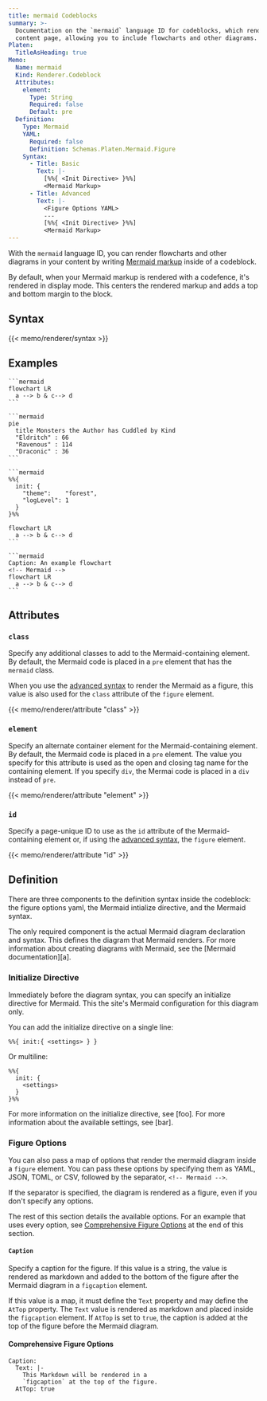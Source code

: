 ```yaml
---
title: mermaid Codeblocks
summary: >-
  Documentation on the `mermaid` language ID for codeblocks, which renders Mermaid markup on a
  content page, allowing you to include flowcharts and other diagrams.
Platen:
  TitleAsHeading: true
Memo:
  Name: mermaid
  Kind: Renderer.Codeblock
  Attributes:
    element:
      Type: String
      Required: false
      Default: pre
  Definition:
    Type: Mermaid
    YAML:
      Required: false
      Definition: Schemas.Platen.Mermaid.Figure
    Syntax:
      - Title: Basic
        Text: |-
          [%%{ <Init Directive> }%%]
          <Mermaid Markup>
      - Title: Advanced
        Text: |-
          <Figure Options YAML>
          ---
          [%%{ <Init Directive> }%%]
          <Mermaid Markup>
---
```


With the `mermaid` language ID, you can render flowcharts and other diagrams in your content
by writing [Mermaid markup][01] inside of a codeblock.

By default, when your Mermaid markup is rendered with a codefence, it's rendered in display mode.
This centers the rendered markup and adds a top and bottom margin to the block.

## Syntax

{{< memo/renderer/syntax >}}

## Examples

``````memo-example-renderer { title="Flowchart" }
```mermaid
flowchart LR
  a --> b & c--> d
```
``````

``````memo-example-renderer { title="Pie Chart" }
```mermaid
pie
  title Monsters the Author has Cuddled by Kind
  "Eldritch" : 66
  "Ravenous" : 114
  "Draconic" : 36
```
``````

``````memo-example-renderer { title="With Initialize Directive" }
```mermaid
%%{
  init: {
    "theme":    "forest",
    "logLevel": 1
  }
}%%

flowchart LR
  a --> b & c--> d
```
``````

``````memo-example-renderer { title="As Figure" }
```mermaid
Caption: An example flowchart
<!-- Mermaid -->
flowchart LR
  a --> b & c--> d
```
``````

## Attributes

### `class`

Specify any additional classes to add to the Mermaid-containing element. By default, the
Mermaid code is placed in a `pre` element that has the `mermaid` class.

When you use the [advanced syntax](#advanced) to render the Mermaid as a figure, this value is also
used for the `class` attribute of the `figure` element.

{{< memo/renderer/attribute "class" >}}

### `element`

Specify an alternate container element for the Mermaid-containing element. By default, the Mermaid
code is placed in a `pre` element. The value you specify for this attribute is used as the open and
closing tag name for the containing element. If you specify `div`, the Mermai code is placed in a
`div` instead of `pre`.

{{< memo/renderer/attribute "element" >}}

### `id`

Specify a page-unique ID to use as the `id` attribute of the Mermaid-containing element or, if using
the [advanced syntax](#advanced), the `figure` element.

{{< memo/renderer/attribute "id" >}}

## Definition

There are three components to the definition syntax inside the codeblock: the figure options yaml,
the Mermaid intialize directive, and the Mermaid syntax.

The only required component is the actual Mermaid diagram declaration and syntax. This defines the
diagram that Mermaid renders. For more information about creating diagrams with Mermaid, see the
[Mermaid documentation][a].

### Initialize Directive

Immediately before the diagram syntax, you can specify an initialize directive for Mermaid. This the
site's Mermaid configuration for this diagram only.

You can add the initialize directive on a single line:

```text
%%{ init:{ <settings> } }
```

Or multiline:

```text
%%{
  init: {
    <settings>
  }
}%%
```

For more information on the initialize directive, see [foo]. For more information about the
available settings, see [bar].

### Figure Options

You can also pass a map of options that render the mermaid diagram inside a `figure` element. You
can pass these options by specifying them as YAML, JSON, TOML, or CSV, followed by the separator, `<!-- Mermaid -->`.

If the separator is specified, the diagram is rendered as a figure, even if you don't specify any options.

The rest of this section details the available options. For an example that uses every option, see
[Comprehensive Figure Options](#comprehensive-figure-options) at the end of this section.

#### `Caption`

Specify a caption for the figure. If this value is a string, the value is rendered as markdown and
added to the bottom of the figure after the Mermaid diagram in a `figcaption` element.

If this value is a map, it must define the `Text` property and may define the `AtTop` property. The
`Text` value is rendered as markdown and placed inside the `figcaption` element. If `AtTop` is set
to `true`, the caption is added at the top of the figure before the Mermaid diagram.

#### Comprehensive Figure Options

```memo-example-data
Caption:
  Text: |-
    This Markdown will be rendered in a
    `figcaption` at the top of the figure.
  AtTop: true
```

[01]: https://mermaid-js.github.io/mermaid/#/
